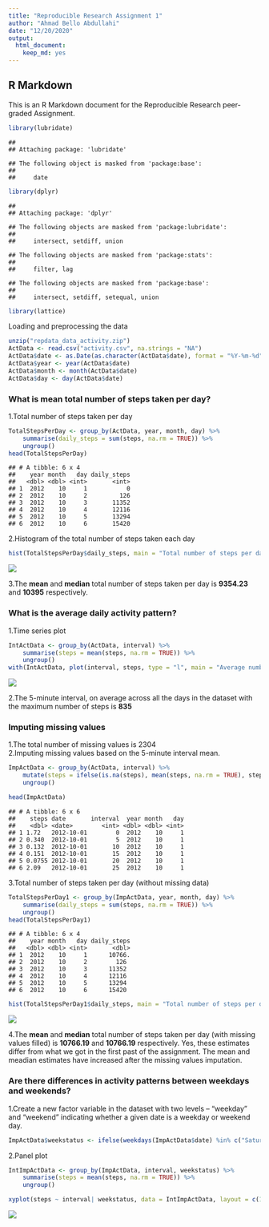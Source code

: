 ```yaml
---
title: "Reproducible Research Assignment 1"
author: "Ahmad Bello Abdullahi"
date: "12/20/2020"
output: 
  html_document: 
    keep_md: yes
---
```




## R Markdown

This is an R Markdown document for the Reproducible Research peer-graded Assignment.


```r
library(lubridate)
```

```
## 
## Attaching package: 'lubridate'
```

```
## The following object is masked from 'package:base':
## 
##     date
```

```r
library(dplyr)
```

```
## 
## Attaching package: 'dplyr'
```

```
## The following objects are masked from 'package:lubridate':
## 
##     intersect, setdiff, union
```

```
## The following objects are masked from 'package:stats':
## 
##     filter, lag
```

```
## The following objects are masked from 'package:base':
## 
##     intersect, setdiff, setequal, union
```

```r
library(lattice)
```

Loading and preprocessing the data

```r
unzip("repdata_data_activity.zip")
ActData <- read.csv("activity.csv", na.strings = "NA")
ActData$date <- as.Date(as.character(ActData$date), format = "%Y-%m-%d")
ActData$year <- year(ActData$date)
ActData$month <- month(ActData$date)
ActData$day <- day(ActData$date)
```

### What is mean total number of steps taken per day?  

1.Total number of steps taken per day

```r
TotalStepsPerDay <- group_by(ActData, year, month, day) %>%
    summarise(daily_steps = sum(steps, na.rm = TRUE)) %>% 
    ungroup()
head(TotalStepsPerDay)
```

```
## # A tibble: 6 x 4
##    year month   day daily_steps
##   <dbl> <dbl> <int>       <int>
## 1  2012    10     1           0
## 2  2012    10     2         126
## 3  2012    10     3       11352
## 4  2012    10     4       12116
## 5  2012    10     5       13294
## 6  2012    10     6       15420
```

2.Histogram of the total number of steps taken each day

```r
hist(TotalStepsPerDay$daily_steps, main = "Total number of steps per day", col = "skyblue", breaks = 10, xlab = "Total number of steps (per day)")
```

![](PA1_template_files/figure-html/unnamed-chunk-4-1.png)<!-- -->

3.The **mean** and **median** total number of steps taken per day is **9354.23** and **10395** respectively.  

### What is the average daily activity pattern?
1.Time series plot 

```r
IntActData <- group_by(ActData, interval) %>% 
    summarise(steps = mean(steps, na.rm = TRUE)) %>% 
    ungroup()
with(IntActData, plot(interval, steps, type = "l", main = "Average number of steps", xlab = "Average number of steps taken, averaged across all days", ylab = "5-minute interval"))
```

![](PA1_template_files/figure-html/unnamed-chunk-5-1.png)<!-- -->
  
2.The 5-minute interval, on average across all the days in the dataset with the maximum number of steps is **835**  

### Imputing missing values  
1.The total number of missing values is 2304  
2.Imputing missing values based on the 5-minute interval mean.  

```r
ImpActData <- group_by(ActData, interval) %>% 
    mutate(steps = ifelse(is.na(steps), mean(steps, na.rm = TRUE), steps)) %>% 
    ungroup()
```
  

```r
head(ImpActData)
```

```
## # A tibble: 6 x 6
##    steps date       interval  year month   day
##    <dbl> <date>        <int> <dbl> <dbl> <int>
## 1 1.72   2012-10-01        0  2012    10     1
## 2 0.340  2012-10-01        5  2012    10     1
## 3 0.132  2012-10-01       10  2012    10     1
## 4 0.151  2012-10-01       15  2012    10     1
## 5 0.0755 2012-10-01       20  2012    10     1
## 6 2.09   2012-10-01       25  2012    10     1
```
  
3.Total number of steps taken per day (without missing data)  


```r
TotalStepsPerDay1 <- group_by(ImpActData, year, month, day) %>%
    summarise(daily_steps = sum(steps, na.rm = TRUE)) %>% 
    ungroup()
head(TotalStepsPerDay1)
```

```
## # A tibble: 6 x 4
##    year month   day daily_steps
##   <dbl> <dbl> <int>       <dbl>
## 1  2012    10     1      10766.
## 2  2012    10     2        126 
## 3  2012    10     3      11352 
## 4  2012    10     4      12116 
## 5  2012    10     5      13294 
## 6  2012    10     6      15420
```
  

```r
hist(TotalStepsPerDay1$daily_steps, main = "Total number of steps per day", col = "skyblue", breaks = 10, xlab = "Total number of steps (per day)")
```

![](PA1_template_files/figure-html/unnamed-chunk-9-1.png)<!-- -->
  
4.The **mean** and **median** total number of steps taken per day (with missing values filled) is **10766.19** and **10766.19** respectively. Yes, these estimates differ from what we got in the first past of the assignment. The mean and meadian estimates have increased after the missing values imputation.  

### Are there differences in activity patterns between weekdays and weekends?
  
1.Create a new factor variable in the dataset with two levels – “weekday” and “weekend” indicating whether a given date is a weekday or weekend day.  

```r
ImpActData$weekstatus <- ifelse(weekdays(ImpActData$date) %in% c("Saturday", "Sunday"), "weekend", "weekday")
```
  
2.Panel plot

```r
IntImpActData <- group_by(ImpActData, interval, weekstatus) %>% 
    summarise(steps = mean(steps, na.rm = TRUE)) %>% 
    ungroup()
```
  

```r
xyplot(steps ~ interval| weekstatus, data = IntImpActData, layout = c(1, 2), type ="l", xlab = "Interval", ylab = "Number of steps")
```

![](PA1_template_files/figure-html/unnamed-chunk-12-1.png)<!-- -->
